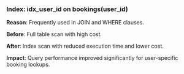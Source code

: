 ### Index: idx_user_id on bookings(user_id)

**Reason**: Frequently used in JOIN and WHERE clauses.

**Before**: Full table scan with high cost.

**After**: Index scan with reduced execution time and lower cost.

**Impact**: Query performance improved significantly for user-specific booking lookups.
